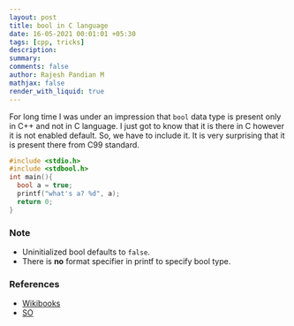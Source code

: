 ```yaml
---
layout: post
title: bool in C language
date: 16-05-2021 00:01:01 +05:30
tags: [cpp, tricks]
description:
summary:
comments: false
author: Rajesh Pandian M
mathjax: false
render_with_liquid: true
---
```


For long time I was under an impression that `bool` data type is present
only in C++ and not in C language. I just got to know that it is there
in C however it is not enabled default. So, we have to include it. It is
very surprising that it is present there from C99 standard.

```c
#include <stdio.h>
#include <stdbool.h>
int main(){
  bool a = true;
  printf("what's a? %d", a);
  return 0;
}

```
### Note

- Uninitialized bool defaults to `false`.
- There is **no** format specifier in printf to specify bool type.

### References

- [Wikibooks](https://en.wikibooks.org/wiki/C_Programming/stdbool.h)
- [SO](https://stackoverflow.com/a/17307307/2712045)

